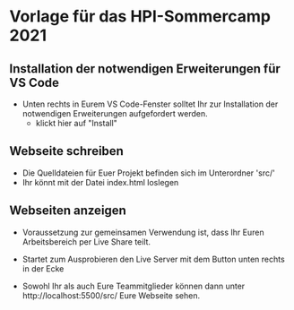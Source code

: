# Vorlage für das HPI-Sommercamp 2021

## Installation der notwendigen Erweiterungen für VS Code
- Unten rechts in Eurem VS Code-Fenster solltet Ihr zur Installation der notwendigen Erweiterungen aufgefordert werden. 
  - klickt hier auf "Install"

## Webseite schreiben
- Die Quelldateien für Euer Projekt befinden sich im Unterordner 'src/' 
- Ihr könnt mit der Datei index.html loslegen

## Webseiten anzeigen
- Voraussetzung zur gemeinsamen Verwendung ist, dass Ihr Euren Arbeitsbereich per Live Share teilt. 
- Startet zum Ausprobieren den Live Server mit dem Button unten rechts in der Ecke

- Sowohl Ihr als auch Eure Teammitglieder können dann unter http://localhost:5500/src/ Eure Webseite sehen.
